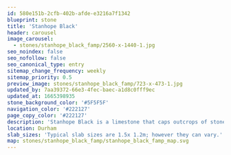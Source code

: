 ```yaml
---
id: 580e151b-2cfb-402b-afde-e3216a7f1342
blueprint: stone
title: 'Stanhope Black'
header: carousel
image_carousel:
  - stones/stanhope_black_famp/2560-x-1440-1.jpg
seo_noindex: false
seo_nofollow: false
seo_canonical_type: entry
sitemap_change_frequency: weekly
sitemap_priority: 0.5
preview_image: stones/stanhope_black_famp/723-x-473-1.jpg
updated_by: 7aa39372-66e3-4fec-baec-a1d8c0fff9ec
updated_at: 1665398935
stone_background_color: '#5F5F5F'
navigation_color: '#222127'
page_copy_color: '#222127'
description: 'Stanhope Black is a limestone that caps outcrops of stone throughout the Weardale Valley, in County Durham. It is a simple black stone that is unlike any other and its simplicity makes it a wonderful foil for more established marbles. The stone is well suited for sculpting and over time has produced a number of beautiful pieces.'
location: Durham
slab_sizes: 'Typical slab sizes are 1.5x 1.2m; however they can vary.'
map: stones/stanhope_black_famp/stanhope_black_famp_map.svg
---
```

